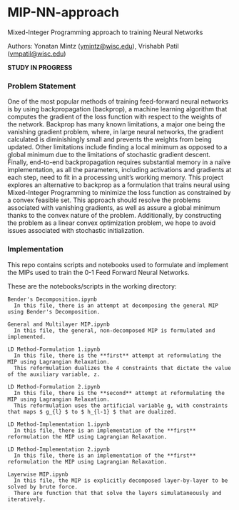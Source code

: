 # MIP-NN-approach
Mixed-Integer Programming approach to training Neural Networks

Authors: Yonatan Mintz (ymintz@wisc.edu), Vrishabh Patil (vmpatil@wisc.edu)

**STUDY IN PROGRESS**

### Problem Statement ###

  One of the most popular methods of training feed-forward neural networks is by using backpropagation (backprop), a machine learning algorithm that computes the gradient of the loss function with respect to the weights of the network. Backprop has many known limitations, a major one being the vanishing gradient problem, where, in large neural networks, the gradient calculated is diminishingly small and prevents the weights from being updated. Other limitations include finding a local minimum as opposed to a global minimum due to the limitations of stochastic gradient descent. Finally, end-to-end backpropagation requires substantial memory in a naïve implementation, as all the parameters, including activations and gradients at each step, need to fit in a processing unit’s working memory. This project explores an alternative to backprop as a formulation that trains neural using Mixed-Integer Programming to minimize the loss function as constrained by a convex feasible set. This approach should resolve the problems associated with vanishing gradients, as well as assure a global minimum thanks to the convex nature of the problem. Additionally, by constructing the problem as a linear convex optimization problem, we hope to avoid issues associated with stochastic initialization.

### Implementation

This repo contains scripts and notebooks used to formulate and implement the MIPs used to train the 0-1 Feed Forward Neural Networks.

These are the notebooks/scripts in the working directory:

```
Bender's Decomposition.ipynb
  In this file, there is an attempt at decomposing the general MIP using Bender's Decomposition.

General and Multilayer MIP.ipynb
  In this file, the general, non-decomposed MIP is formulated and implemented.

LD Method-Formulation 1.ipynb
  In this file, there is the **first** attempt at reformulating the MIP using Lagrangian Relaxation.
  This reformulation dualizes the 4 constraints that dictate the value of the auxiliary variable, z.
  
LD Method-Formulation 2.ipynb
  In this file, there is the **second** attempt at reformulating the MIP using Lagrangian Relaxation.
  This reformulation uses the artificial variable g, with constraints that maps $ g_{l} $ to $ h_{l-1} $ that are dualized.
  
LD Method-Implementation 1.ipynb
  In this file, there is an implementation of the **first** reformulation the MIP using Lagrangian Relaxation.
  
LD Method-Implementation 2.ipynb
  In this file, there is an implementation of the **first** reformulation the MIP using Lagrangian Relaxation.  

Layerwise MIP.ipynb
  In this file, the MIP is explicitly decomposed layer-by-layer to be solved by brute force.
  There are function that that solve the layers simulataneously and iteratively.

```
